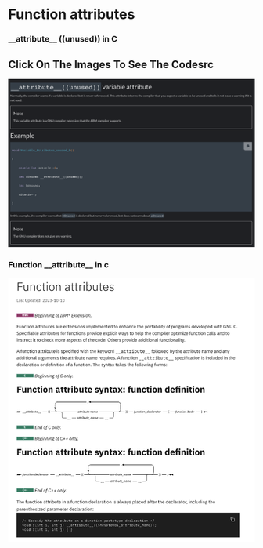 # Function attributes
### \_\_attribute__ ((unused)) in C
## Click On The Images To See The Codesrc

<a href="https://github.com/wmBolles/Low_Level/blob/main/C/__attribute__/unused.c"> <img src="https://github.com/wmBolles/Low_Level/blob/main/assets/_attribute_assets/unused.png" /> </a>

### Function \_\_attribute__ in c

<a href="https://github.com/wmBolles/Low_Level/blob/main/C/__attribute__/_func_attributes.c"> <img src="https://github.com/wmBolles/Low_Level/blob/main/assets/_attribute_assets/attribute.png" /> </a>
